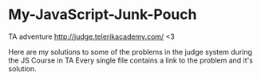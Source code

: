 # My-JavaScript-Junk-Pouch
TA adventure http://judge.telerikacademy.com/ &lt;3  

Here are my solutions to some of the problems in the judge system during the JS Course in TA
Every single file contains a link to the problem and it's solution.
